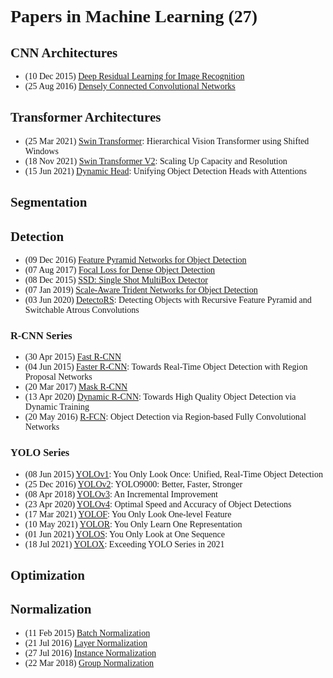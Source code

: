 <span style="font-family:Consolas">

# Papers in Machine Learning (27)

## CNN Architectures

* (10 Dec 2015) [Deep Residual Learning for Image Recognition](https://arxiv.org/abs/1512.03385)
* (25 Aug 2016) [Densely Connected Convolutional Networks](https://arxiv.org/abs/1608.06993)

## Transformer Architectures

* (25 Mar 2021) [Swin Transformer](https://arxiv.org/abs/2103.14030): Hierarchical Vision Transformer using Shifted Windows
* (18 Nov 2021) [Swin Transformer V2](https://arxiv.org/abs/2111.09883): Scaling Up Capacity and Resolution
* (15 Jun 2021) [Dynamic Head](https://arxiv.org/abs/2106.08322): Unifying Object Detection Heads with Attentions

## Segmentation

## Detection

* (09 Dec 2016) [Feature Pyramid Networks for Object Detection](https://arxiv.org/abs/1612.03144)
* (07 Aug 2017) [Focal Loss for Dense Object Detection](https://arxiv.org/abs/1708.02002)
* (08 Dec 2015) [SSD: Single Shot MultiBox Detector](https://arxiv.org/abs/1512.02325)
* (07 Jan 2019) [Scale-Aware Trident Networks for Object Detection](https://arxiv.org/abs/1901.01892)
* (03 Jun 2020) [DetectoRS](https://arxiv.org/abs/2006.02334): Detecting Objects with Recursive Feature Pyramid and Switchable Atrous Convolutions

### R-CNN Series

* (30 Apr 2015) [Fast R-CNN](https://arxiv.org/abs/1504.08083)
* (04 Jun 2015) [Faster R-CNN](https://arxiv.org/abs/1506.01497): Towards Real-Time Object Detection with Region Proposal Networks
* (20 Mar 2017) [Mask R-CNN](https://arxiv.org/abs/1703.06870)
* (13 Apr 2020) [Dynamic R-CNN](https://arxiv.org/abs/2004.06002): Towards High Quality Object Detection via Dynamic Training
* (20 May 2016) [R-FCN](https://arxiv.org/abs/1605.06409): Object Detection via Region-based Fully Convolutional Networks

### YOLO Series

* (08 Jun 2015) [YOLOv1](https://arxiv.org/abs/1506.02640): You Only Look Once: Unified, Real-Time Object Detection
* (25 Dec 2016) [YOLOv2](https://arxiv.org/abs/1612.08242): YOLO9000: Better, Faster, Stronger
* (08 Apr 2018) [YOLOv3](https://arxiv.org/abs/1804.02767): An Incremental Improvement
* (23 Apr 2020) [YOLOv4](https://arxiv.org/abs/2004.10934): Optimal Speed and Accuracy of Object Detections
* (17 Mar 2021) [YOLOF](https://arxiv.org/abs/2103.09460): You Only Look One-level Feature
* (10 May 2021) [YOLOR](https://arxiv.org/abs/2105.04206): You Only Learn One Representation
* (01 Jun 2021) [YOLOS](https://arxiv.org/abs/2106.00666): You Only Look at One Sequence
* (18 Jul 2021) [YOLOX](https://arxiv.org/abs/2107.08430): Exceeding YOLO Series in 2021

## Optimization

## Normalization

* (11 Feb 2015) [Batch Normalization](https://arxiv.org/abs/1502.03167)
* (21 Jul 2016) [Layer Normalization](https://arxiv.org/abs/1607.06450)
* (27 Jul 2016) [Instance Normalization](https://arxiv.org/abs/1607.08022)
* (22 Mar 2018) [Group Normalization](https://arxiv.org/abs/1803.08494)
